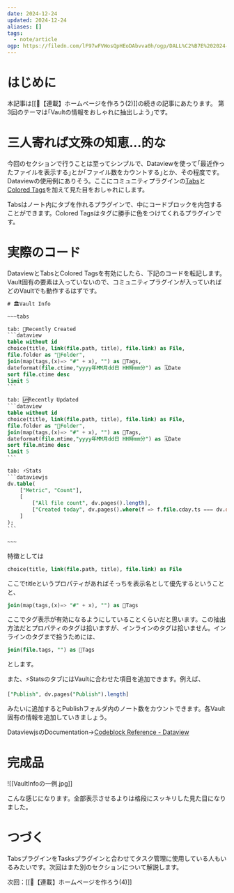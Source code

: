 ```yaml
---
date: 2024-12-24
updated: 2024-12-24
aliases: []
tags:
  - note/article
ogp: https://filedn.com/lF97wFVWosQpHEoDAbvva0h/ogp/DALL%C2%B7E%202024-12-22%2017.58.45%20-%20An%20abstract%20illustration%20inspired%20by%20the%20concept%20of%20fundamentals%2C%20featuring%20geometric%20shapes%20such%20as%20circles%2C%20triangles%2C%20and%20squares%20in%20a%20harmonious%20c.jpg
---
```


# はじめに

本記事は[[📘【連載】ホームページを作ろう(2)]]の続きの記事にあたります。
第3回のテーマは｢Vaultの情報をおしゃれに抽出しよう｣です。

# 三人寄れば文殊の知恵...的な

今回のセクションで行うことは至ってシンプルで、Dataviewを使って｢最近作ったファイルを表示する｣とか｢ファイル数をカウントする｣とか、その程度です。Dataviewの使用例にありそう。ここにコミュニティプラグインの[Tabs](https://github.com/xhuajin/obsidian-tabs)と[Colored Tags](https://github.com/pfrankov/obsidian-colored-tags)を加えて見た目をおしゃれにします。

Tabsはノート内にタブを作れるプラグインで、中にコードブロックを内包することができます。Colored Tagsはタグに勝手に色をつけてくれるプラグインです。

# 実際のコード

DataviewとTabsとColored Tagsを有効にしたら、下記のコードを転記します。Vault固有の要素は入っていないので、コミュニティプラグインが入っていればどのVaultでも動作するはずです。

````sql
# 🏛️Vault Info

~~~tabs

tab: 🌱Recently Created
```dataview
table without id
choice(title, link(file.path, title), file.link) as File,
file.folder as "📁Folder", 
join(map(tags,(x)=> "#" + x), "") as 🔖Tags, 
dateformat(file.ctime,"yyyy年MM月dd日 HH時mm分") as 🗓️Date
sort file.ctime desc
limit 5
```

tab: 🆙Recently Updated
```dataview
table without id
choice(title, link(file.path, title), file.link) as File,
file.folder as "📁Folder", 
join(map(tags,(x)=> "#" + x), "") as 🔖Tags, 
dateformat(file.mtime,"yyyy年MM月dd日 HH時mm分") as 🗓️Date
sort file.mtime desc
limit 5
```

tab: ⚡️Stats
```dataviewjs
dv.table(
    ["Metric", "Count"], 
    [
        ["All file count", dv.pages().length],
        ["Created today", dv.pages().where(f => f.file.cday.ts === dv.date('today').ts).length]
    ]
);
```

~~~

````

特徴としては

```sql
choice(title, link(file.path, title), file.link) as File
```

ここでtitleというプロパティがあればそっちを表示名として優先するということと、

```sql
join(map(tags,(x)=> "#" + x), "") as 🔖Tags
```

ここでタグ表示が有効になるようにしていることくらいだと思います。この抽出方法だとプロパティのタグは拾いますが、インラインのタグは拾いません。インラインのタグまで拾うためには、

```sql
join(file.tags, "") as 🔖Tags
```

とします。

また、⚡️StatsのタブにはVaultに合わせた項目を追加できます。例えば、

```sql
["Publish", dv.pages("Publish").length]
```

みたいに追加するとPublishフォルダ内のノート数をカウントできます。各Vault固有の情報を追加していきましょう。

DataviewjsのDocumentation→[Codeblock Reference - Dataview](https://blacksmithgu.github.io/obsidian-dataview/api/code-reference/)

# 完成品

![[VaultInfoの一例.jpg]]

こんな感じになります。全部表示させるよりは格段にスッキリした見た目になりました。

# つづく

TabsプラグインをTasksプラグインと合わせてタスク管理に使用している人もいるみたいです。次回はまた別のセクションについて解説します。

次回：[[📘【連載】ホームページを作ろう(4)]]